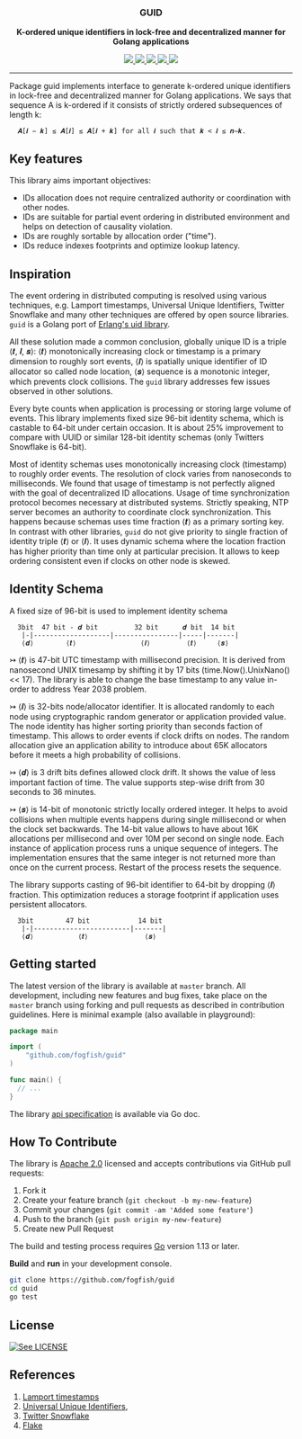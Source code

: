 <p align="center">
  <h3 align="center">GUID</h3>
  <p align="center"><strong>K-ordered unique identifiers in lock-free and
decentralized manner for Golang applications</strong></p>

  <p align="center">
    <!-- Documentation -->
    <a href="http://godoc.org/github.com/fogfish/guid">
      <img src="https://godoc.org/github.com/fogfish/guid?status.svg" />
    </a>
    <!-- Build Status  -->
    <a href="http://travis-ci.org/fogfish/guid">
      <img src="https://secure.travis-ci.org/fogfish/guid.svg?branch=master" />
    </a>
    <!-- GitHub -->
    <a href="http://github.com/fogfish/guid">
      <img src="https://img.shields.io/github/last-commit/fogfish/guid.svg" />
    </a>
    <!-- Coverage -->
    <a href="https://coveralls.io/github/fogfish/guid?branch=master">
      <img src="https://coveralls.io/repos/github/fogfish/guid/badge.svg?branch=master" />
    </a>
    <!-- Go Card -->
    <a href="https://goreportcard.com/report/github.com/fogfish/guid">
      <img src="https://goreportcard.com/badge/github.com/fogfish/guid" />
    </a>
  </p>
</p>

---

Package guid implements interface to generate k-ordered unique identifiers in lock-free and
decentralized manner for Golang applications. We says that sequence A is k-ordered if
it consists of strictly ordered subsequences of length k:

```
  𝑨[𝒊 − 𝒌] ≤ 𝑨[𝒊] ≤ 𝑨[𝒊 + 𝒌] for all 𝒊 such that 𝒌 < 𝒊 ≤ 𝒏−𝒌.
```

## Key features

This library aims important objectives:

* IDs allocation does not require centralized authority or coordination with other nodes.
* IDs are suitable for partial event ordering in distributed environment and helps on
detection of causality violation.
* IDs are roughly sortable by allocation order ("time").
* IDs reduce indexes footprints and optimize lookup latency.


## Inspiration

The event ordering in distributed computing is resolved using various techniques, e.g.
Lamport timestamps, Universal Unique Identifiers, Twitter Snowflake and many other techniques are offered by open source libraries. `guid` is a Golang port of [Erlang's uid library](https://github.com/fogfish/uid).

All these solution made a common conclusion, globally unique ID is a triple ⟨𝒕, 𝒍, 𝒔⟩:
⟨𝒕⟩ monotonically increasing clock or timestamp is a primary dimension to roughly sort
events, ⟨𝒍⟩ is spatially unique identifier of ID allocator so called node location,
⟨𝒔⟩ sequence is a monotonic integer, which prevents clock collisions. The `guid` library
addresses few issues observed in other solutions.

Every byte counts when application is processing or storing large volume of events.
This library implements fixed size 96-bit identity schema, which is castable to 64-bit
under certain occasion. It is about 25% improvement to compare with UUID or similar 128-bit
identity schemas (only Twitters Snowflake is 64-bit).

Most of identity schemas uses monotonically increasing clock (timestamp) to roughly order
events. The resolution of clock varies from nanoseconds to milliseconds. We found that
usage of timestamp is not perfectly aligned with the goal of decentralized ID allocations.
Usage of time synchronization protocol becomes necessary at distributed systems. Strictly
speaking, NTP server becomes an authority to coordinate clock synchronization. This happens
because schemas uses time fraction ⟨𝒕⟩ as a primary sorting key. In contrast with other
libraries, `guid` do not give priority to single fraction of identity triple ⟨𝒕⟩ or ⟨𝒍⟩.
It uses dynamic schema where the location fraction has higher priority than time only at
particular precision. It allows to keep ordering consistent even if clocks on other node is
skewed.

## Identity Schema

A fixed size of 96-bit is used to implement identity schema

```
  3bit  47 bit - 𝒅 bit         32 bit      𝒅 bit  14 bit
   |-|-------------------|----------------|-----|-------|
   ⟨𝒅⟩        ⟨𝒕⟩                ⟨𝒍⟩         ⟨𝒕⟩     ⟨𝒔⟩
```

↣ ⟨𝒕⟩ is 47-bit UTC timestamp with millisecond precision. It is derived from nanosecond
UNIX timesamp by shifting it by 17 bits (time.Now().UnixNano() << 17). The library is
able to change the base timestamp to any value in-order to address Year 2038 problem.

↣ ⟨𝒍⟩ is 32-bits node/allocator identifier. It is allocated randomly to each node using
cryptographic random generator or application provided value. The node identity has higher
sorting priority than seconds faction of timestamp. This allows to order events if clock
drifts on nodes. The random allocation give an application ability to introduce about 65K
allocators before it meets a high probability of collisions.

↣ ⟨𝒅⟩ is 3 drift bits defines allowed clock drift. It shows the value of less important
faction of time. The value supports step-wise drift from 30 seconds to 36 minutes.

↣ ⟨𝒔⟩ is 14-bit of monotonic strictly locally ordered integer. It helps to avoid collisions
when multiple events happens during single millisecond or when the clock set backwards.
The 14-bit value allows to have about 16K allocations per millisecond and over 10M per second
on single node. Each instance of application process runs a unique sequence of integers.
The implementation ensures that the same integer is not returned more than once on the current
process. Restart of the process resets the sequence.

The library supports casting of 96-bit identifier to 64-bit by dropping ⟨𝒍⟩ fraction. This
optimization reduces a storage footprint if application uses persistent allocators.

```
  3bit        47 bit            14 bit
   |-|------------------------|-------|
   ⟨𝒅⟩           ⟨𝒕⟩              ⟨𝒔⟩
```

## Getting started

The latest version of the library is available at `master` branch. All development, including new features and bug fixes, take place on the `master` branch using forking and pull requests as described in contribution guidelines. Here is minimal example (also available in playground):

```go
package main

import (
	"github.com/fogfish/guid"
)

func main() {
  // ...
}
```

The library [api specification](http://godoc.org/github.com/fogfish/guid) is available via Go doc.

## How To Contribute

The library is [Apache 2.0](LICENSE) licensed and accepts contributions via GitHub pull requests:

1. Fork it
2. Create your feature branch (`git checkout -b my-new-feature`)
3. Commit your changes (`git commit -am 'Added some feature'`)
4. Push to the branch (`git push origin my-new-feature`)
5. Create new Pull Request


The build and testing process requires [Go](https://golang.org) version 1.13 or later.

**Build** and **run** in your development console.

```bash
git clone https://github.com/fogfish/guid
cd guid
go test
```

## License

[![See LICENSE](https://img.shields.io/github/license/fogfish/guid.svg?style=for-the-badge)](LICENSE)


## References

1. [Lamport timestamps](https://en.wikipedia.org/wiki/Lamport_timestamps)
2. [Universal Unique Identifiers](https://tools.ietf.org/html/rfc4122),
3. [Twitter Snowflake](https://blog.twitter.com/engineering/en_us/a/2010/announcing-snowflake.html)
4. [Flake](https://github.com/boundary/flake)
